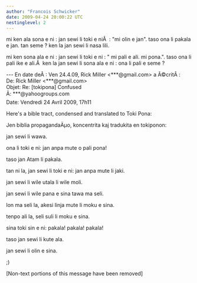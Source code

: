 ```yaml
---
author: "Francois Schwicker"
date: 2009-04-24 20:00:22 UTC
nestinglevel: 2
---
```

mi ken ala sona e ni : jan sewi li toki e niÂ  : "mi olin e jan". taso ona li pakala e jan. tan seme ? ken la jan sewi li nasa lili.  
  
mi ken sona ala e ni : jan sewi li toki e ni : " mi pali e ali. mi pona.". taso ona li pali ike e ali.Â  ken la jan sewi li sona ala e ni : ona li pali e seme ?  
  
\--- En date deÂ : Ven 24.4.09, Rick Miller <\*\*\*@gmail.com> a Ã©critÂ :  
De: Rick Miller <\*\*\*@gmail.com>  
Objet: Re: \[tokipona\] Confused  
Ã: \*\*\*@yahoogroups.com  
Date: Vendredi 24 Avril 2009, 17h11  
  
  
  
  
  
  
  
  
  
  
  
  
  
  
  
  
  
Here's a bible tract, condensed and translated to Toki Pona:  
  
Jen biblia propagandaÄµo, koncentrita kaj tradukita en tokiponon:  
  
  
  
jan sewi li wawa.  
  
ona li toki e ni: jan anpa mute o pali pona!  
  
taso jan Atam li pakala.  
  
  
  
tan ni la, jan sewi li toki e ni: jan anpa mute li jaki.  
  
jan sewi li wile utala li wile moli.  
  
jan sewi li wile pana e sina tawa ma seli.  
  
lon ma seli la, akesi linja mute li moku e sina.  
  
tenpo ali la, seli suli li moku e sina.  
  
sina toki sin e ni: pakala! pakala! pakala!  
  
taso jan sewi li kute ala.  
  
  
  
jan sewi li olin e sina.  
  
  
  
;)  
  
  
  
  
  
  
  
  
  
  
  
  
  
  
  
  
  
  
  
  
  
  
  
  
  
  
  
  
  
\[Non-text portions of this message have been removed\]
